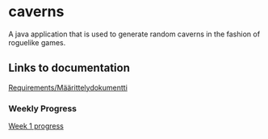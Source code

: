 # caverns
A java application that is used to generate random caverns in the fashion of roguelike games.


## Links to documentation

[Requirements/Määrittelydokumentti](documentation/requirements.md)

### Weekly Progress

[Week 1 progress](progress_reports/Week_1.md)
